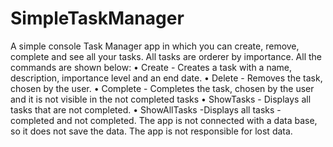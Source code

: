 # SimpleTaskManager
A simple console Task Manager app in which you can create, remove, complete and see all your tasks.
All tasks are orderer by importance. All the commands are shown below:
    • Create - Creates a task with a name, description, importance level and an end date.
    • Delete - Removes the task, chosen by the user.
    • Complete - Completes the task, chosen by the user and it is not visible in the not completed tasks
    • ShowTasks - Displays all tasks that are not completed.
    • ShowAllTasks -Displays all tasks - completed and not completed.
The app is not connected with a data base, so it does not save the data. The app is not responsible for lost data.